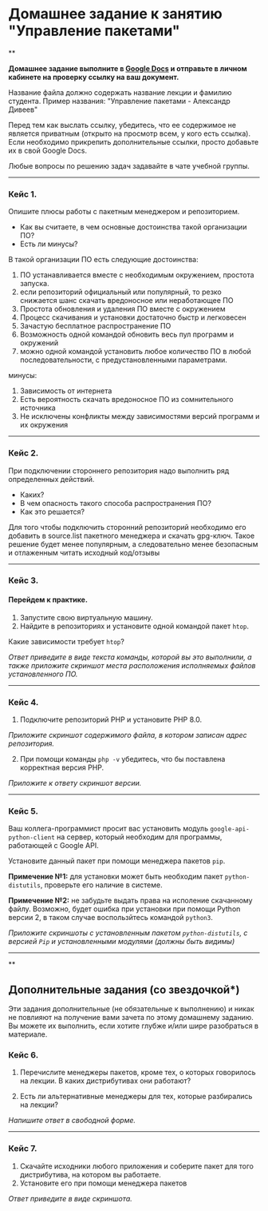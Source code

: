 # Домашнее задание к занятию "Управление пакетами"

**

**Домашнее задание выполните в [Google Docs](https://docs.google.com/) и отправьте в личном кабинете на проверку ссылку на ваш документ.**

Название файла должно содержать название лекции и фамилию студента. Пример названия: "Управление пакетами - Александр Дивеев"

Перед тем как выслать ссылку, убедитесь, что ее содержимое не является приватным (открыто на просмотр всем, у кого есть ссылка). Если необходимо прикрепить дополнительные ссылки, просто добавьте их в свой Google Docs.

Любые вопросы по решению задач задавайте в чате учебной группы.

---

### Кейс 1.

Опишите плюсы работы с пакетным менеджером и репозиторием.

* Как вы считаете, в чем основные достоинства такой организации ПО?
* Есть ли минусы?

В такой организации ПО есть следующие достоинства: 
1. ПО устанавливается вместе с необходимым окружением, простота запуска.
2. если репозиторий официальный или популярный, то резко снижается шанс скачать вредоносное  или неработающее ПО
3. Простота обновления и удаления ПО вместе с окружением
4. Процесс скачивания и установки достаточно быстр и легковесен
5. Зачастую бесплатное распространение ПО
6. Возможность одной командой обновить весь пул программ и окружений
7. можно одной командой установить любое количество ПО в любой последовательности, с предустановленными параметрами.

минусы: 
1. Зависимость от интернета
2. Есть вероятность скачать вредоносное ПО из сомнительного источника
3. Не исключены конфликты между зависимостями версий программ и их окружения

---

### Кейс 2.

При подключении стороннего репозитория надо выполнить ряд определенных действий.

* Каких?
* В чем опасность такого способа распространения ПО?
* Как это решается?

Для того чтобы подключить сторонний репозиторий необходимо его добавить в source.list пакетного менеджера и скачать gpg-ключ.
Такое решение будет менее популярным, а следовательно менее безопасным и отлаженным
читать исходный код/отзывы

---

### Кейс 3.

#### Перейдем к практике.

1. Запустите свою виртуальную машину.
2. Найдите в репозиториях и установите одной командой пакет `htop`.

Какие зависимости требует `htop`?

*Ответ приведите в виде текста команды, которой вы это выполнили, а также приложите скриншот места расположения исполняемых файлов установленного ПО.*

---

### Кейс 4.

1. Подключите репозиторий PHP и установите PHP 8.0.

*Приложите скриншот содержимого файла, в котором записан адрес репозитория.*

2. При помощи команды `php -v` убедитесь, что бы поставлена корректная версия PHP.

*Приложите к ответу скриншот версии.*

---

### Кейс 5.

Ваш коллега-программист просит вас установить модуль `google-api-python-client` на сервер, который необходим для программы, работающей с Google API.

Установите данный пакет при помощи менеджера пакетов `pip`.

**Примечение №1:** для установки может быть необходим пакет `python-distutils`, проверьте его наличие в системе.

**Примечение №2:** не забудьте выдать права на исполение скачанному файлу. Возможно, будет ошибка при установки при помощи Python версии 2, в таком случае воспользйтесь командой `python3`.

*Приложите скриншоты  с установленным пакетом `python-distutils`, с версией `Pip` и установленными модулями (должны быть видимы)*

---

**

## Дополнительные задания (со звездочкой*)
Эти задания дополнительные (не обязательные к выполнению) и никак не повлияют на получение вами зачета по этому домашнему заданию. Вы можете их выполнить, если хотите глубже и/или шире разобраться в материале.

### Кейс 6.

1. Перечислите менеджеры пакетов, кроме тех, о которых говорилось на лекции.
В каких дистрибутивах они работают?

2. Есть ли альтернативные менеджеры для тех, которые разбирались на лекции?

*Напишите ответ в свободной форме.*

---

### Кейс 7.

1. Скачайте исходники любого приложения и соберите пакет для того дистрибутива, на котором вы работаете.
2. Установите его при помощи менеджера пакетов

*Ответ приведите в виде скриншота.*
